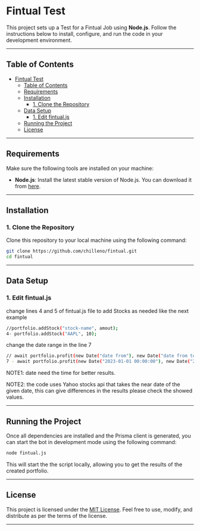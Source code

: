 
# Fintual Test

This project sets up a Test for a Fintual Job using **Node.js**. Follow the instructions below to install, configure, and run the code in your development environment.

---

## Table of Contents

- [Fintual Test](#fintual-test)
  - [Table of Contents](#table-of-contents)
  - [Requirements](#requirements)
  - [Installation](#installation)
    - [1. Clone the Repository](#1-clone-the-repository)
  - [Data Setup](#data-setup)
    - [1. Edit fintual.js](#1-edit-fintualjs)
  - [Running the Project](#running-the-project)
  - [License](#license)

---

## Requirements

Make sure the following tools are installed on your machine:

- **Node.js**: Install the latest stable version of Node.js. You can download it from [here](https://nodejs.org/).

---

## Installation

### 1. Clone the Repository

Clone this repository to your local machine using the following command:

```sh
git clone https://github.com/chilleno/fintual.git
cd fintual
```

---

## Data Setup

### 1. Edit fintual.js

change lines 4 and 5 of fintual.js file to add Stocks as needed like the next example

```sh
//portfolio.addStock("stock-name", amout);
4- portfolio.addStock("AAPL", 10);
```

change the date range in the line 7

```sh
// await portfolio.profit(new Date("date from"), new Date("date from to")) 
7 - await portfolio.profit(new Date("2023-01-01 00:00:00"), new Date("2023-12-29 00:00:00")) 
```
NOTE1: date need the time for better results.

NOTE2: the code uses Yahoo stocks api that takes the near date of the given date, this can give differences in the results please check the showed values.

---

## Running the Project

Once all dependencies are installed and the Prisma client is generated, you can start the bot in development mode using the following command:

```sh
node fintual.js
```

This will start the the script locally, allowing you to get the results of the created portfolio.

---

## License

This project is licensed under the [MIT License](https://github.com/chilleno/fintual?tab=MIT-1-ov-file). Feel free to use, modify, and distribute as per the terms of the license.

---